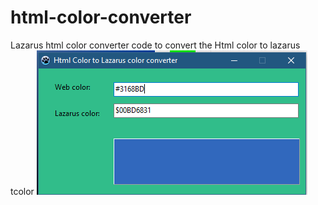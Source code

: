 # html-color-converter
Lazarus html color converter
code to convert the Html color to lazarus tcolor
![Demo](https://github.com/alas82/html-color-converter/blob/main/Capture.PNG?raw=true)
